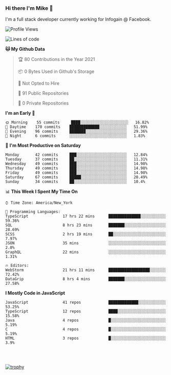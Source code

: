 ### Hi there I'm Mike 👋
I'm a full stack developer currently working for Infogain @ Facebook.

<!--START_SECTION:waka-->
![Profile Views](http://img.shields.io/badge/Profile%20Views-0-blue)

![Lines of code](https://img.shields.io/badge/From%20Hello%20World%20I%27ve%20Written-1.2%20million%20lines%20of%20code-blue)

**🐱 My Github Data** 

> 🏆 80 Contributions in the Year 2021
 > 
> 📦 0 Bytes Used in Github's Storage 
 > 
> 🚫 Not Opted to Hire
 > 
> 📜 91 Public Repositories 
 > 
> 🔑 0 Private Repositories  
 > 
**I'm an Early 🐤** 

```text
🌞 Morning    55 commits     ████░░░░░░░░░░░░░░░░░░░░░   16.82% 
🌆 Daytime    170 commits    █████████████░░░░░░░░░░░░   51.99% 
🌃 Evening    96 commits     ███████░░░░░░░░░░░░░░░░░░   29.36% 
🌙 Night      6 commits      ░░░░░░░░░░░░░░░░░░░░░░░░░   1.83%

```
📅 **I'm Most Productive on Saturday** 

```text
Monday       42 commits     ███░░░░░░░░░░░░░░░░░░░░░░   12.84% 
Tuesday      37 commits     ██░░░░░░░░░░░░░░░░░░░░░░░   11.31% 
Wednesday    49 commits     ███░░░░░░░░░░░░░░░░░░░░░░   14.98% 
Thursday     49 commits     ███░░░░░░░░░░░░░░░░░░░░░░   14.98% 
Friday       49 commits     ███░░░░░░░░░░░░░░░░░░░░░░   14.98% 
Saturday     67 commits     █████░░░░░░░░░░░░░░░░░░░░   20.49% 
Sunday       34 commits     ██░░░░░░░░░░░░░░░░░░░░░░░   10.4%

```


📊 **This Week I Spent My Time On** 

```text
⌚︎ Time Zone: America/New_York

💬 Programming Languages: 
TypeScript               17 hrs 22 mins      ██████████████░░░░░░░░░░░   59.36% 
SQL                      8 hrs 23 mins       ███████░░░░░░░░░░░░░░░░░░   28.69% 
SCSS                     2 hrs 19 mins       ██░░░░░░░░░░░░░░░░░░░░░░░   7.97% 
JSON                     35 mins             ░░░░░░░░░░░░░░░░░░░░░░░░░   2.0% 
GraphQL                  22 mins             ░░░░░░░░░░░░░░░░░░░░░░░░░   1.31%

🔥 Editors: 
WebStorm                 21 hrs 11 mins      ██████████████████░░░░░░░   72.42% 
DataGrip                 8 hrs 4 mins        ███████░░░░░░░░░░░░░░░░░░   27.58%

```

**I Mostly Code in JavaScript** 

```text
JavaScript               41 repos            █████████████░░░░░░░░░░░░   53.25% 
TypeScript               12 repos            ████░░░░░░░░░░░░░░░░░░░░░   15.58% 
Java                     4 repos             █░░░░░░░░░░░░░░░░░░░░░░░░   5.19% 
C                        4 repos             █░░░░░░░░░░░░░░░░░░░░░░░░   5.19% 
HTML                     3 repos             █░░░░░░░░░░░░░░░░░░░░░░░░   3.9%

```



<!--END_SECTION:waka-->

##### &nbsp;
[![trophy](https://github-profile-trophy.vercel.app/?username=uptonm&theme=dracula)](https://github.com/ryo-ma/github-profile-trophy)

